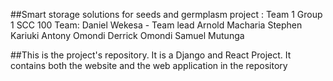 ##Smart storage solutions for seeds and germplasm project : Team 1
Group 1 
SCC 100 
Team:
  Daniel Wekesa -  Team lead
  Arnold Macharia
  Stephen Kariuki
  Antony Omondi
  Derrick Omondi
  Samuel Mutunga



  ##This is the project's repository. It is a Django and React Project. It contains both the website and the web application in the repository
  
